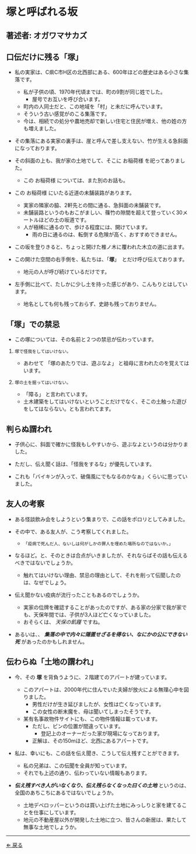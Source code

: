 # 塚と呼ばれる坂
## 著述者: オガワマサカズ

## 口伝だけに残る「塚」
- 私の実家は、C県C市H区の北西部にある、600年ほどの歴史はある小さな集落です。
    - 私が子供の頃、1970年代頃までは、町の9割が同じ姓でした。
        - 屋号でお互いを呼び合います。
    - 町内の人同士だと、この地域を「村」と未だに呼んでいます。
    - そういう古い感覚がのこる集落です。
    - 今は、相続での処分や農地売却で新しい住宅と住民が増え、他の姓の方も増えました。

- その集落にある実家の裏手は、崖と呼んで差し支えない、竹が生える急斜面になっております。

- その斜面の上も、我が家の土地でして、そこに お稲荷様 を祀ってありました。
    - この お稲荷様 については、また別のお話も。

- この お稲荷様 にいたる近道の未舗装路があります。
    - 実家の隣家の脇、2軒先との間に通る、急斜面の未舗装です。
    - 未舗装路というのもおこがましい、篠竹の隙間を超えて登っていく30メートルほどの土の坂道です。
    - 人が極稀に通るので、歩ける程度には、開けています。
        - 雨の日に通るのは、転倒する危険が高く、おすすめできません。

- この坂を登りきると、ちょっと開けた椎ノ木に覆われた木立の道に出ます。

- この開けた空間の右手側を、私たちは、「**塚**」　とだけ呼び伝えております。
    - 地元の人が呼び続けているだけです。

- 左手側に比べて、たしかに少し土を持った感じがあり、こんもりとはしています。
    - 地名としても何も残っておらず、史跡も残っておりません。

## 「塚」での禁忌
- この塚については、その名前と２つの禁忌が伝わっています。

1. `塚で怪我をしてはいけない。`
    - あわせて 「塚のあたりでは、遊ぶなよ」 と祖母に言われたのを覚えてはいます。

1. `塚の土を掘ってはいけない。`
    - 「障る」 と言われています。
    - 土木建築をしてはいけないということだけでなく、そこの土触った遊びをしてはならない。とも言われてます。

## 判らぬ謂われ
- 子供心に、斜面で確かに怪我もしやすいから、遊ぶなよというのは分かりました。

- ただし、伝え聞く話は、「怪我をするな」が優先しています。

- これも「バイキンが入って、破傷風にでもなるのかなぁ」くらいに思っていました。

## 友人の考察
- ある怪談飲み会をしようという集まりで、この話をポロリとしてみました。

- その中で、ある友人が、こう考察してくれました。
    - `「疫病で死んだ人、ないしは何がしかの罪人を埋めた場所なのではないか。」`

- なるほど。と、そのときは合点がいきましたが、それならばその話も伝えるべきではないでしょうか。
    - 触れてはいけない理由、禁忌の理由として、それを削って伝聞したのは、なぜでしょう。

- 伝え聞かない疫病が流行ったこともあるのでしょうか。
    - 実家の位牌を確認することがあったのですが、ある家の分家で我が家でも、天保年間では、子供が3人ほど亡くなっていました。
    - おそらくは、 *天保の飢饉* ですね。

- あるいは、、 ***集落の中で内々に隠匿せざるを得ない、なにかの公にできない死*** があったのかもしれません。

## 伝わらぬ「土地の謂われ」
- 今、その **塚** を背負うように、２階建てのアパートが建っています。
    - このアパートは、2000年代に住んでいた夫婦が放火による無理心中を図りました。
        - 男性だけが生き延びましたが、女性は亡くなっています。
        - この女性の断末魔を、母は聞いてしまったそうです。
	- 某有名事故物件サイトにも、この物件情報は載っています。
	    - ただし、ピンの位置が間違っています。
        	- 登記上のオーナーだった家が現場になっております。
    	- 正解は、その150mほど、北西にあるアパートです。

- 私は、幸いにも、この話を伝え聞き、こうして伝え残すことができます。
    - 私の兄弟は、この伝聞を全員が知っています。
    - それでも上述の通り、伝わっていない情報もあります。

- ***伝え残すべき人がいなくなり、伝え残らなくなった曰くの土地*** というのは、全国のあちこちにあるではないでしょうか。
    - 土地デベロッパーというのは買い上げた土地にみっしりと家を建てることを仕事にしています。
    - 地元の不動産屋以外が開発した土地に立つ、皆さんの新居は、果たして無事な土地でしょうか。

---
[⇐ 戻る](../README.md)